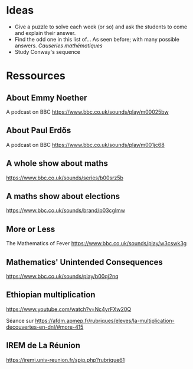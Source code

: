 Ideas
=====

+ Give a puzzle to solve each week (or so) and ask the students to come and
explain their answer. 
+ Find the odd one in this list of... As seen before; with many possible
  answers. *Causeries mathématiques*
+ Study Conway's sequence


Ressources
==========

About Emmy Noether
------------------

A podcast on BBC
https://www.bbc.co.uk/sounds/play/m00025bw

About Paul Erdős
----------------

A podcast on BBC
https://www.bbc.co.uk/sounds/play/m001jc68

A whole show about maths
------------------------

https://www.bbc.co.uk/sounds/series/b00srz5b

A maths show about elections
----------------------------

https://www.bbc.co.uk/sounds/brand/p03cglmw

More or Less
------------

The Mathematics of Fever
https://www.bbc.co.uk/sounds/play/w3cswk3g

Mathematics' Unintended Consequences
------------------------------------

https://www.bbc.co.uk/sounds/play/b00qj2nq

Ethiopian multiplication
------------------------

https://www.youtube.com/watch?v=Nc4yrFXw20Q

Séance sur https://afdm.apmep.fr/rubriques/eleves/la-multiplication-decouvertes-en-dnl/#more-415

IREM de La Réunion
------------------

https://iremi.univ-reunion.fr/spip.php?rubrique61
